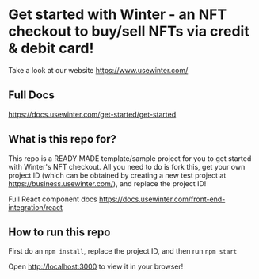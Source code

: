 # Get started with Winter - an NFT checkout to buy/sell NFTs via credit & debit card!

Take a look at our website https://www.usewinter.com/

## Full Docs 

https://docs.usewinter.com/get-started/get-started

## What is this repo for?

This repo is a READY MADE template/sample project for you to get started with Winter's NFT checkout. All you need to do is fork this, get your own project ID (which can be obtained by creating a new test project at https://business.usewinter.com/), and replace the project ID!

Full React component docs https://docs.usewinter.com/front-end-integration/react


## How to run this repo

First do an `npm install`, replace the project ID, and then run `npm start`

Open [http://localhost:3000](http://localhost:3000) to view it in your browser!


